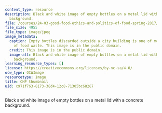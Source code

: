 ```yaml
---
content_type: resource
description: Black and white image of empty bottles on a metal lid with a concrete
  background.
file: /courses/24-03-good-food-ethics-and-politics-of-food-spring-2017/c971f763817338d412c871305bc68287_24-03_chp-th.jpg
file_size: 4955
file_type: image/jpeg
image_metadata:
  caption: Empty bottles discarded outside a city building is one of many examples
    of food waste. This image is in the public domain.
  credit: This image is in the public domain.
  image-alt: Black and white image of empty bottles on a metal lid with a concrete
    background.
learning_resource_types: []
license: https://creativecommons.org/licenses/by-nc-sa/4.0/
ocw_type: OCWImage
resourcetype: Image
title: CHP thumbnail
uid: c971f763-8173-38d4-12c8-71305bc68287
---
```

Black and white image of empty bottles on a metal lid with a concrete background.
